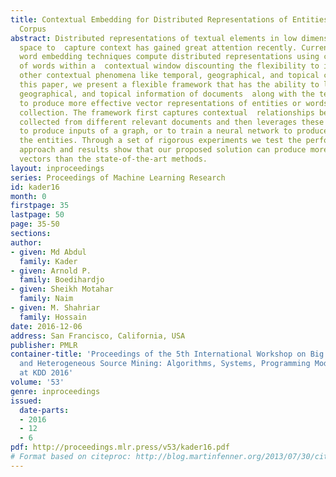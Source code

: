 ```yaml
---
title: Contextual Embedding for Distributed Representations of Entities in a Text
  Corpus
abstract: Distributed representations of textual elements in low dimensional vector
  space to  capture context has gained great attention recently. Current state-of-the-art
  word embedding techniques compute distributed representations using co-occurrences
  of words within a  contextual window discounting the flexibility to incorporate
  other contextual phenomena like temporal, geographical, and topical contexts. In
  this paper, we present a flexible framework that has the ability to leverage temporal,
  geographical, and topical information of documents  along with the textual content
  to produce more effective vector representations of entities or words within a document
  collection. The framework first captures contextual  relationships between entities
  collected from different relevant documents and then leverages these relationships
  to produce inputs of a graph, or to train a neural network to produce vectors for
  the entities. Through a set of rigorous experiments we test the performance of our
  approach and results show that our proposed solution can produce more meaningful
  vectors than the state-of-the-art methods.
layout: inproceedings
series: Proceedings of Machine Learning Research
id: kader16
month: 0
firstpage: 35
lastpage: 50
page: 35-50
sections: 
author:
- given: Md Abdul
  family: Kader
- given: Arnold P.
  family: Boedihardjo
- given: Sheikh Motahar
  family: Naim
- given: M. Shahriar
  family: Hossain
date: 2016-12-06
address: San Francisco, California, USA
publisher: PMLR
container-title: 'Proceedings of the 5th International Workshop on Big Data, Streams
  and Heterogeneous Source Mining: Algorithms, Systems, Programming Models and Applications
  at KDD 2016'
volume: '53'
genre: inproceedings
issued:
  date-parts:
  - 2016
  - 12
  - 6
pdf: http://proceedings.mlr.press/v53/kader16.pdf
# Format based on citeproc: http://blog.martinfenner.org/2013/07/30/citeproc-yaml-for-bibliographies/
---
```

